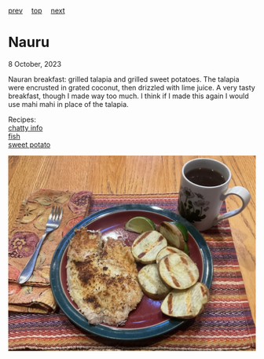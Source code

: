 [prev](namibia.md)&emsp;
[top](../index.md)&emsp;
[next](nepal.md)
# Nauru
<meta property="og:image" content="images/nauru.png"/>
8 October, 2023

Nauran breakfast: grilled talapia and grilled sweet potatoes. The
talapia were encrusted in grated coconut, then drizzled with lime
juice.  A very tasty breakfast, though I made way too much. I think if
I made this again I would use mahi mahi in place of the talapia.

Recipes:<br>
[chatty info](https://foodnerdy.com/blog/what-are-the-typical-breakfast-options-in-nauru/)<br>
[fish](https://www.internationalcuisine.com/nauru-coconut-crusted-fish/)<br>
[sweet potato](https://www.thekitchn.com/easy-grilled-sweet-potatoes-259040)<br>

![breakfast](images/nauru.jpeg)
